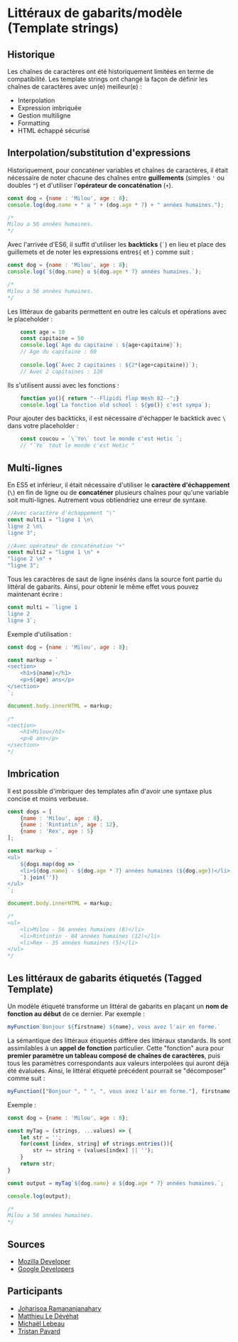 # Littéraux de gabarits/modèle (Template strings)

## Historique

Les chaînes de caractères ont été historiquement limitées en terme de compatibilité. Les template strings ont changé la façon de définir les chaînes de caractères avec un(e) meilleur(e) :

* Interpolation
* Expression imbriquée
* Gestion multiligne
* Formatting
* HTML échappé sécurisé

## Interpolation/substitution d'expressions

Historiquement, pour concaténer variables et chaînes de caractères, il était nécessaire de noter chacune des chaînes entre __guillements__ (simples `'` ou doubles `"`) et d'utiliser l'__opérateur de concaténation__ (`+`).

```javascript
const dog = {name : 'Milou', age : 8};
console.log(dog.name + " a " + (dog.age * 7) + " années humaines.");

/*
Milou a 56 années humaines.
*/
```

Avec l'arrivée d'ES6, il suffit d'utiliser les __backticks__ (`` ` ``) en lieu et place des guillemets et de noter les expressions entre`${` et `}` comme suit :

```javascript
const dog = {name : 'Milou', age : 8};
console.log(`${dog.name} a ${dog.age * 7} années humaines.`);

/*
Milou a 56 années humaines.
*/
```

Les littéraux de gabarits permettent en outre les calculs et opérations avec le placeholder : 

```javascript
    const age = 10
    const capitaine = 50
    console.log(`Age du capitaine : ${age+capitaine}`);
    // Age du capitaine : 60
    
    console.log(`Avec 2 capitaines : ${2*(age+capitaine)}`);
    // Avec 2 capitaines : 120
```

Ils s'utilisent aussi avec les fonctions : 

```javascript
    function yo(){ return "--Flipidi flop Wesh 82--";}
    console.log(`La fonction old school : ${yo()} c'est sympa`);
```

Pour ajouter des backticks, il est nécessaire d'échapper le backtick avec `\` dans votre placeholder : 

```javascript
    const coucou = `\`Yo\` tout le monde c'est Hetic `;
    // "`Yo` tout le monde c'est Hetic "
```  

## Multi-lignes

En ES5 et inférieur, il était nécessaire d'utiliser le __caractère d'échappement__ (`\`) en fin de ligne ou de __concaténer__ plusieurs chaînes pour qu'une variable soit multi-lignes. Autrement vous obtiendriez une erreur de syntaxe.

```javascript
//Avec caractère d'échappement "\"
const multi1 = "ligne 1 \n\
ligne 2 \n\
ligne 3";

//Avec opérateur de concaténation "+"
const multi2 = "ligne 1 \n" +
"ligne 2 \n" +
"ligne 3";
```

Tous les caractères de saut de ligne insérés dans la source font partie du littéral de gabarits. Ainsi, pour obtenir le même effet vous pouvez maintenant écrire :

```javascript
const multi = `ligne 1
ligne 2
ligne 3`;
```

Exemple d'utilisation :

```javascript
const dog = {name : 'Milou', age : 8};

const markup = `
<section>
    <h1>${name}</h1>
    <p>${age} ans</p>
</section>
`;

document.body.innerHTML = markup;

/*
<section>
    <h1>Milou</h1>
    <p>8 ans</p>
</section>
*/
```

## Imbrication

Il est possible d'imbriquer des templates afin d'avoir une syntaxe plus concise et moins verbeuse.

```javascript
const dogs = [
    {name : 'Milou', age : 8},
    {name : 'Rintintin', age : 12},
    {name : 'Rex', age : 5}
];

const markup = `
<ul>
    ${dogs.map(dog => `
    <li>${dog.name} - ${dog.age * 7} années humaines (${dog.age})</li>
    `).join('')}
</ul>
`;

document.body.innerHTML = markup;

/*
<ul>
    <li>Milou - 56 années humaines (8)</li>
    <li>Rintintin - 84 années humaines (12)</li>
    <li>Rex - 35 années humaines (5)</li>
</ul>
*/
```

## Les littéraux de gabarits étiquetés (Tagged Template)

Un modèle étiqueté transforme un littéral de gabarits en plaçant un __nom de fonction au début__ de ce dernier. Par exemple :

```javascript
myFunction`Bonjour ${firstname} ${name}, vous avez l'air en forme.`
```

La sémantique des littéraux étiquetés diffère des littéraux standards. Ils sont assimilables à un __appel de fonction__ particulier. Cette "fonction" aura pour __premier paramètre un tableau composé de chaînes de caractères__, puis tous les paramètres correspondants aux valeurs interpolées qui auront déjà été évaluées. Ainsi, le littéral étiqueté précédent pourrait se "décomposer" comme suit :

```javascript
myFunction(["Bonjour ", " ", ", vous avez l'air en forme."], firstname, name);
```

Exemple :

```javascript
const dog = {name : 'Milou', age : 8};

const myTag = (strings, ...values) => {
    let str = '';
    for(const [index, string] of strings.entries()){
        str += string + (values[index] || '');
    }
    return str;
}

const output = myTag`${dog.name} a ${dog.age * 7} années humaines.`;

console.log(output);

/*
Milou a 56 années humaines.
*/
```

## Sources

* [Mozilla Developer](https://developer.mozilla.org/fr/docs/Web/JavaScript/Reference/Litt%C3%A9raux_gabarits)
* [Google Developers](https://developers.google.com/web/updates/2015/01/ES6-Template-Strings)

## Participants

* [Joharisoa Ramananjanahary](https://github.com/johary1)
* [Matthieu Le Dévéhat](https://github.com/Mledev)
* [Michaël Lebeau](https://github.com/Epistol)
* [Tristan Pavard](https://github.com/tpavard)
